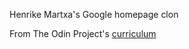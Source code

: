 Henrike Martxa's Google homepage clon


From The Odin Project's [curriculum](http://www.theodinproject.com/web-development-101/html-css)